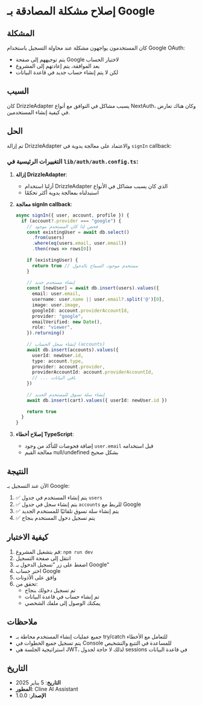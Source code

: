 # إصلاح مشكلة المصادقة بـ Google

## المشكلة
كان المستخدمون يواجهون مشكلة عند محاولة التسجيل باستخدام Google OAuth:
- يتم توجيههم إلى صفحة Google لاختيار الحساب
- بعد الموافقة، يتم إعادتهم إلى المشروع
- لكن لا يتم إنشاء حساب جديد في قاعدة البيانات

## السبب
كان DrizzleAdapter يسبب مشاكل في التوافق مع أنواع NextAuth، وكان هناك تعارض في كيفية إنشاء المستخدمين.

## الحل
تم إزالة DrizzleAdapter والاعتماد على معالجة يدوية في `signIn` callback:

### التغييرات الرئيسية في `lib/auth/auth.config.ts`:

1. **إزالة DrizzleAdapter**:
   - أزلنا استخدام DrizzleAdapter الذي كان يسبب مشاكل في الأنواع
   - استبدلناه بمعالجة يدوية أكثر تحكمًا

2. **معالجة signIn callback**:
   ```typescript
   async signIn({ user, account, profile }) {
     if (account?.provider === "google") {
       // فحص إذا كان المستخدم موجود
       const existingUser = await db.select()
         .from(users)
         .where(eq(users.email, user.email))
         .then(rows => rows[0])
       
       if (existingUser) {
         return true // مستخدم موجود، السماح بالدخول
       }
       
       // إنشاء مستخدم جديد
       const [newUser] = await db.insert(users).values({
         email: user.email,
         username: user.name || user.email?.split('@')[0],
         image: user.image,
         googleId: account.providerAccountId,
         provider: "google",
         emailVerified: new Date(),
         role: "viewer",
       }).returning()
       
       // إنشاء سجل الحساب (accounts)
       await db.insert(accounts).values({
         userId: newUser.id,
         type: account.type,
         provider: account.provider,
         providerAccountId: account.providerAccountId,
         // ... باقي البيانات
       })
       
       // إنشاء سلة تسوق للمستخدم الجديد
       await db.insert(cart).values({ userId: newUser.id })
       
       return true
     }
   }
   ```

3. **إصلاح أخطاء TypeScript**:
   - إضافة فحوصات للتأكد من وجود `user.email` قبل استخدامه
   - معالجة القيم null/undefined بشكل صحيح

## النتيجة
الآن عند التسجيل بـ Google:
1. ✅ يتم إنشاء المستخدم في جدول `users`
2. ✅ يتم إنشاء سجل في جدول `accounts` للربط مع Google
3. ✅ يتم إنشاء سلة تسوق تلقائيًا للمستخدم الجديد
4. ✅ يتم تسجيل دخول المستخدم بنجاح

## كيفية الاختبار
1. قم بتشغيل المشروع: `npm run dev`
2. انتقل إلى صفحة التسجيل
3. اضغط على زر "تسجيل الدخول بـ Google"
4. اختر حساب Google
5. وافق على الأذونات
6. تحقق من:
   - تم تسجيل دخولك بنجاح
   - تم إنشاء حساب في قاعدة البيانات
   - يمكنك الوصول إلى ملفك الشخصي

## ملاحظات
- جميع عمليات إنشاء المستخدم محاطة بـ try/catch للتعامل مع الأخطاء
- يتم تسجيل جميع الخطوات في Console للمساعدة في التتبع والتشخيص
- استراتيجية الجلسة هي JWT، لذلك لا حاجة لجدول sessions في قاعدة البيانات

## التاريخ
- **التاريخ**: 5 يناير 2025
- **المطور**: Cline AI Assistant
- **الإصدار**: 1.0.0
